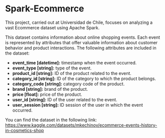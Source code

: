 # Spark-Ecommerce

This project, carried out at Universidad de Chile, focuses on analyzing a vast Ecommerce dataset using Apache Spark. 

This dataset contains information about online shopping events. Each event is represented by attributes
that offer valuable information about customer behavior and product interactions. The following attributes are
included in the dataset:

- **event_time \[datetime]:** timestamp when the event occurred.
- **event_type \[string]:** type of the event.
- **product_id \[string]:** ID of the product related to the event.
- **category_id \[string]:** ID of the category to which the product belongs.
- **category_code \[string]:** category code of the product.
- **brand \[string]:** brand of the product.
- **price \[float]:** price of the product.
- **user_id \[string]:** ID of the user related to the event.
- **user_session \[string]:** ID session of the user in which the event occurred.

You can find the dataset in the following link: https://www.kaggle.com/datasets/mkechinov/ecommerce-events-history-in-cosmetics-shop


